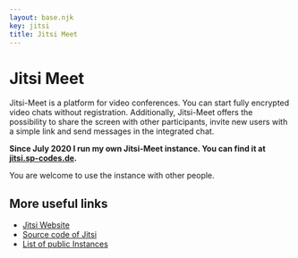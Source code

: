 ```yaml
---
layout: base.njk
key: jitsi
title: Jitsi Meet
---
```

# <i class="si si-users"></i> Jitsi Meet

Jitsi-Meet is a platform for video conferences. You can start fully encrypted video chats without registration. Additionally, Jitsi-Meet offers the possibility to share the screen with other participants, invite new users with a simple link and send messages in the integrated chat.

__Since July 2020 I run my own Jitsi-Meet instance. You can find it at [jitsi.sp-codes.de](https://jitsi.sp-codes.de/).__

You are welcome to use the instance with other people.

## More useful links

* [Jitsi Website](https://jitsi.org/)
* [Source code of Jitsi](https://github.com/jitsi/jitsi-meet)
* [List of public Instances](https://github.com/jitsi/jitsi-meet/wiki/Jitsi-Meet-Instances)
